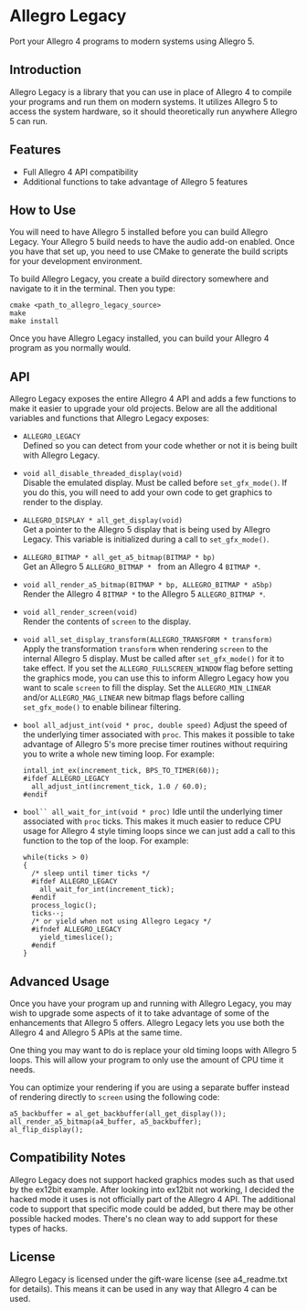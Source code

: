# Allegro Legacy

Port your Allegro 4 programs to modern systems using Allegro 5.

## Introduction

Allegro Legacy is a library that you can use in place of Allegro 4 to compile
your programs and run them on modern systems. It utilizes Allegro 5 to access
the system hardware, so it should theoretically run anywhere Allegro 5 can run.

## Features

* Full Allegro 4 API compatibility
* Additional functions to take advantage of Allegro 5 features

## How to Use

You will need to have Allegro 5 installed before you can build Allegro Legacy.
Your Allegro 5 build needs to have the audio add-on enabled. Once you have that
set up, you need to use CMake to generate the build scripts for your
development environment.

To build Allegro Legacy, you create a build directory somewhere and navigate to
it in the terminal. Then you type:

    cmake <path_to_allegro_legacy_source>
    make
    make install

Once you have Allegro Legacy installed, you can build your Allegro 4 program as
you normally would.

## API

Allegro Legacy exposes the entire Allegro 4 API and adds a few functions to
make it easier to upgrade your old projects. Below are all the additional
variables and functions that Allegro Legacy exposes:

* `ALLEGRO_LEGACY`  
  Defined so you can detect from your code whether or not it is being built
  with Allegro Legacy.
* `void all_disable_threaded_display(void)`  
  Disable the emulated display. Must be called before `set_gfx_mode()`. If you
  do this, you will need to add your own code to get graphics to render to the
  display.
* `ALLEGRO_DISPLAY * all_get_display(void)`  
  Get a pointer to the Allegro 5 display that is being used by Allegro Legacy.
  This variable is initialized during a call to `set_gfx_mode()`.
* `ALLEGRO_BITMAP * all_get_a5_bitmap(BITMAP * bp)`  
  Get an Allegro 5 `ALLEGRO_BITMAP * ` from an Allegro 4 `BITMAP *`.
* `void all_render_a5_bitmap(BITMAP * bp, ALLEGRO_BITMAP * a5bp)`  
  Render the Allegro 4 `BITMAP *` to the Allegro 5 `ALLEGRO_BITMAP *`.
* `void all_render_screen(void)`  
  Render the contents of `screen` to the display.
* `void all_set_display_transform(ALLEGRO_TRANSFORM * transform)`  
  Apply the transformation `transform` when rendering `screen` to the internal
  Allegro 5 display. Must be called after `set_gfx_mode()` for it to take
  effect. If you set the `ALLEGRO_FULLSCREEN_WINDOW` flag before setting the
  graphics mode, you can use this to inform Allegro Legacy how you want to scale
  `screen` to fill the display. Set the `ALLEGRO_MIN_LINEAR` and/or
  `ALLEGRO_MAG_LINEAR` new bitmap flags before calling `set_gfx_mode()` to
  enable bilinear filtering.
* `bool all_adjust_int(void * proc, double speed)`
  Adjust the speed of the underlying timer associated with `proc`. This makes
  it possible to take advantage of Allegro 5's more precise timer routines
  without requiring you to write a whole new timing loop. For example:

      intall_int_ex(increment_tick, BPS_TO_TIMER(60));
      #ifdef ALLEGRO_LEGACY
        all_adjust_int(increment_tick, 1.0 / 60.0);
      #endif

* `bool`` all_wait_for_int(void * proc)`
  Idle until the underlying timer associated with `proc` ticks. This makes it
  much easier to reduce CPU usage for Allegro 4 style timing loops since we can
  just add a call to this function to the top of the loop. For example:

      while(ticks > 0)
      {
        /* sleep until timer ticks */
        #ifdef ALLEGRO_LEGACY
          all_wait_for_int(increment_tick);
        #endif
        process_logic();
        ticks--;
        /* or yield when not using Allegro Legacy */
        #ifndef ALLEGRO_LEGACY
          yield_timeslice();
        #endif
      }

## Advanced Usage

Once you have your program up and running with Allegro Legacy, you may wish to
upgrade some aspects of it to take advantage of some of the enhancements that
Allegro 5 offers. Allegro Legacy lets you use both the Allegro 4 and Allegro 5
APIs at the same time.

One thing you may want to do is replace your old timing loops with Allegro 5
loops. This will allow your program to only use the amount of CPU time it
needs.

You can optimize your rendering if you are using a separate buffer instead of
rendering directly to `screen` using the following code:

    a5_backbuffer = al_get_backbuffer(all_get_display());
    all_render_a5_bitmap(a4_buffer, a5_backbuffer);
    al_flip_display();

## Compatibility Notes

Allegro Legacy does not support hacked graphics modes such as that used by the
ex12bit example. After looking into ex12bit not working, I decided the hacked
mode it uses is not officially part of the Allegro 4 API. The additional code to
support that specific mode could be added, but there may be other possible
hacked modes. There's no clean way to add support for these types of hacks.

## License

Allegro Legacy is licensed under the gift-ware license (see a4_readme.txt for
details). This means it can be used in any way that Allegro 4 can be used.
